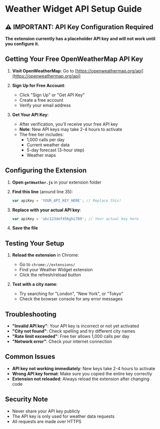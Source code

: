# Weather Widget API Setup Guide

## ⚠️ IMPORTANT: API Key Configuration Required

**The extension currently has a placeholder API key and will not work until you configure it.**

## Getting Your Free OpenWeatherMap API Key

1. **Visit OpenWeatherMap**: Go to [https://openweathermap.org/api](https://openweathermap.org/api)

2. **Sign Up for Free Account**: 
   - Click "Sign Up" or "Get API Key"
   - Create a free account
   - Verify your email address

3. **Get Your API Key**:
   - After verification, you'll receive your free API key
   - **Note**: New API keys may take 2-4 hours to activate
   - The free tier includes:
     - 1,000 calls per day
     - Current weather data
     - 5-day forecast (3-hour step)
     - Weather maps

## Configuring the Extension

1. **Open `getWeather.js`** in your extension folder

2. **Find this line** (around line 35):
   ```javascript
   var apiKey = 'YOUR_API_KEY_HERE'; // Replace this!
   ```

3. **Replace with your actual API key**:
   ```javascript
   var apiKey = 'abc123def456ghi789'; // Your actual key here
   ```

4. **Save the file**

## Testing Your Setup

1. **Reload the extension** in Chrome:
   - Go to `chrome://extensions/`
   - Find your Weather Widget extension
   - Click the refresh/reload button

2. **Test with a city name**:
   - Try searching for "London", "New York", or "Tokyo"
   - Check the browser console for any error messages

## Troubleshooting

- **"Invalid API key"**: Your API key is incorrect or not yet activated
- **"City not found"**: Check spelling and try different city names
- **"Rate limit exceeded"**: Free tier allows 1,000 calls per day
- **"Network error"**: Check your internet connection

## Common Issues

- **API key not working immediately**: New keys take 2-4 hours to activate
- **Wrong API key format**: Make sure you copied the entire key correctly
- **Extension not reloaded**: Always reload the extension after changing code

## Security Note

- Never share your API key publicly
- The API key is only used for weather data requests
- All requests are made over HTTPS 